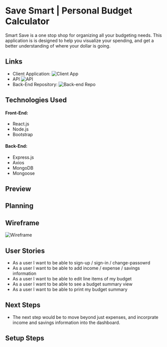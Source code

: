 # Save Smart | Personal Budget Calculator
Smart Save is a one stop shop for organizing all your budgeting needs. This application is is designed to help you visualize your spending, and get a better understanding of where your dollar is going.

## Links
- Client Application: ![Client App](https://kailcro.github.io/save-smart-client/)
- API ![API](https://git.heroku.com/stark-dawn-63091.git)
- Back-End Repository: ![Back-end Repo](https://github.com/kailcro/save-smart-server)

## Technologies Used
#### Front-End:
- React.js
- Node.js
- Bootstrap

#### Back-End:
- Express.js
- Axios
- MongoDB
- Mongoose

## Preview

## Planning

## Wireframe
![Wireframe](https://i.imgur.com/JXwwOv6.png)

## User Stories
- As a user I want to be able to sign-up / sign-in / change-passowrd
- As a user I want to be able to add income / expense / savings information
- As a user I want to be able to edit line items of my budget
- As a user I want to be able to see a budget summary view
- As a user I want to be able to print my budget summary

## Next Steps
- The next step would be to move beyond just expenses, and incorprate income and savings information into the dashboard.

## Setup Steps
